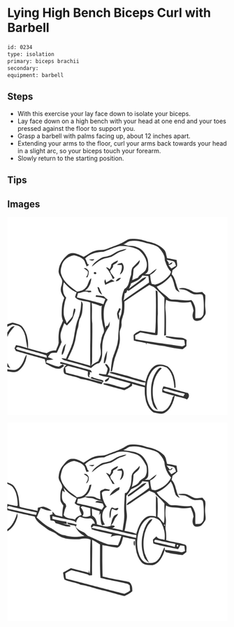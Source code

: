 # Lying High Bench Biceps Curl with Barbell
> 

``` 
id: 0234 
type: isolation 
primary: biceps brachii 
secondary:  
equipment: barbell 
``` 

## Steps

 - With this exercise your lay face down to isolate your biceps.
 - Lay face down on a high bench with your head at one end and your toes pressed against the floor to support you.
 - Grasp a barbell with palms facing up, about 12 inches apart.
 - Extending your arms to the floor, curl your arms back towards your head in a slight arc, so your biceps touch your forearm.
 - Slowly return to the starting position.

## Tips


## Images

![](./../svg/0234-relaxation.svg)

![](./../svg/0234-tension.svg)
